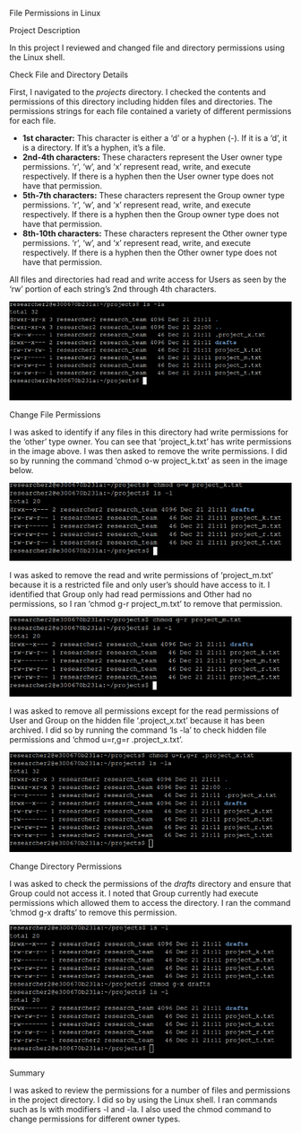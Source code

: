 File Permissions in Linux

Project Description

In this project I reviewed and changed file and directory permissions using the Linux shell.

Check File and Directory Details

First, I navigated to the *projects* directory. I checked the contents and permissions of this directory including hidden files and directories. The permissions strings for each file contained a variety of different permissions for each file. 

* **1st character:** This character is either a ‘d’ or a hyphen (-). If it is a ‘d’, it is a directory. If it’s a hyphen, it’s a file.  
* **2nd-4th characters:** These characters represent the User owner type permissions. ‘r’, ‘w’, and ‘x’ represent read, write, and execute respectively. If there is a hyphen then the User owner type does not have that permission.  
* **5th-7th characters:** These characters represent the Group owner type permissions. ‘r’, ‘w’, and ‘x’ represent read, write, and execute respectively. If there is a hyphen then the Group owner type does not have that permission.  
* **8th-10th characters:** These characters represent the Other owner type permissions. ‘r’, ‘w’, and ‘x’ represent read, write, and execute respectively. If there is a hyphen then the Other owner type does not have that permission.

All files and directories had read and write access for Users as seen by the ‘rw’ portion of each string’s 2nd through 4th characters. 

![checking file permissions](./images/checkfileperms.png)

Change File Permissions

I was asked to identify if any files in this directory had write permissions for the ‘other’ type owner. You can see that ‘project\_k.txt’ has write permissions in the image above. I was then asked to remove the write permissions. I did so by running the command ‘chmod o-w project\_k.txt’ as seen in the image below. 

![showing that the permissions were changed](./images/removeotherperms.png)

I was asked to remove the read and write permissions of ‘project\_m.txt’ because it is a restricted file and only user’s should have access to it. I identified that Group only had read permissions and Other had no permissions, so I ran ‘chmod g-r project\_m.txt’ to remove that permission. 

![showing that the permissions for group and other were changed](./images/removegroupperms.png)

I was asked to remove all permissions except for the read permissions of User and Group on the hidden file ‘.project\_x.txt’ because it has been archived. I did so by running the command ‘ls \-la’ to check hidden file permissions and ‘chmod u=r,g=r .project\_x.txt’.

![showing that the permissions for the hidden file were changed](./images/removehiddenfileperms.png)

Change Directory Permissions

I was asked to check the permissions of the *drafts* directory and ensure that Group could not access it. I noted that Group currently had execute permissions which allowed them to access the directory. I ran the command ‘chmod g-x drafts’ to remove this permission.   

![showing that the group permissions were changed for the directory](./images/removedirectoryperms.png)

Summary

I was asked to review the permissions for a number of files and permissions in the project directory. I did so by using the Linux shell. I ran commands such as ls with modifiers \-l and \-la. I also used the chmod command to change permissions for different owner types. 
